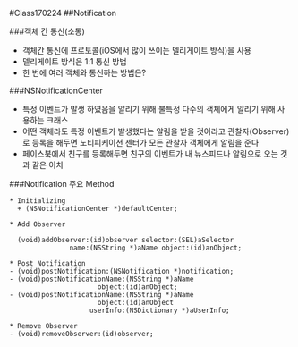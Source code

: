 #Class170224
##Notification

###객체 간 통신(소통)

*  객체간 통신에 프로토콜(iOS에서 많이 쓰이는 델리게이트 방식)을 사용
*  델리게이트 방식은 1:1 통신 방법
  * 한 번에 여러 객체와 통신하는 방법은?

###NSNotificationCenter

* 특정 이벤트가 발생 하였음을 알리기 위해 불특정 다수의 객체에게 알리기 위해 사용하는 크래스
* 어떤 객체라도 특정 이벤트가 발생했다는 알림을 받을 것이라고 관찰자(Observer)로 등록을 해두면 노티피케이션 센터가 모든 관찰자 객체에게 알림을 준다
* 페이스북에서 친구를 등록해두면 친구의 이벤트가 내 뉴스피드나 알림으로 오는 것과 같은 이치


###Notification 주요 Method

```
* Initializing
  + (NSNotificationCenter *)defaultCenter;
  
* Add Observer
 
  (void)addObserver:(id)observer selector:(SEL)aSelector
               name:(NSString *)aName object:(id)anObject;
               
* Post Notification
- (void)postNotification:(NSNotification *)notification;
- (void)postNotificationName:(NSString *)aName
                      object:(id)anObject;
- (void)postNotificationName:(NSString *)aName
                      object:(id)anObject
                    userInfo:(NSDictionary *)aUserInfo;
                    
* Remove Observer
- (void)removeObserver:(id)observer;

```